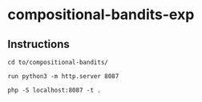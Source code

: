 # compositional-bandits-exp



## Instructions

`cd to/compositional-bandits/`

`run python3 -m http.server 8087 `

`php -S localhost:8087 -t . `


